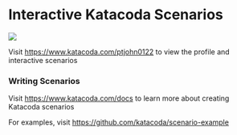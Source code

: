 # Interactive Katacoda Scenarios

[![](http://shields.katacoda.com/katacoda/ptjohn0122/count.svg)](https://www.katacoda.com/ptjohn0122 "Get your profile on Katacoda.com")

Visit https://www.katacoda.com/ptjohn0122 to view the profile and interactive scenarios

### Writing Scenarios
Visit https://www.katacoda.com/docs to learn more about creating Katacoda scenarios

For examples, visit https://github.com/katacoda/scenario-example
